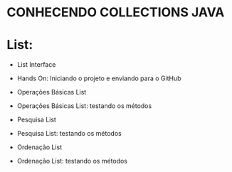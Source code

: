 # CONHECENDO COLLECTIONS JAVA 

# List:
- List Interface

- Hands On: Iniciando o projeto e enviando para o GitHub

- Operações Básicas List

- Operações Básicas List: testando os métodos

- Pesquisa List

- Pesquisa List: testando os métodos

- Ordenação List

- Ordenação List: testando os métodos

